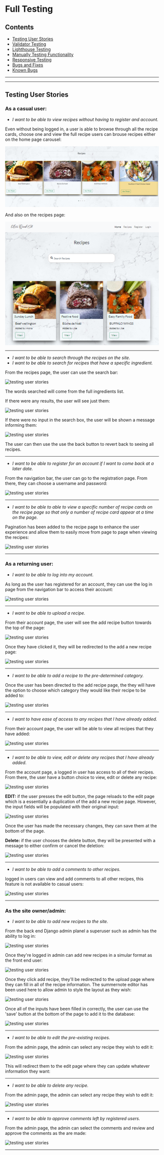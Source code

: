 # Full Testing
## Contents
+ [Testing User Stories](#testing-user-stories)
+ [Validator Testing](#validator-testing)
+ [Lighthouse Testing](#lighthouse-testing)
+ [Manually Testing Functionality](#manually-testing-functionality)
+ [Responsive Testing](#responsive-testing)
+ [Bugs and Fixes](#bugs-and-fixes)
+ [Known Bugs](#known-bugs)
---
---
## Testing User Stories
### As a casual user: 
+ *I want to be able to view recipes without having to register and account.*

Even without being logged in, a user is able to browse through all the recipe cards, choose one and view the full recipe
users can brouse recipes either on the home page carousel:

![testing user stories](https://github.com/moirahartigan/lets-cook-it/blob/main/static/readme/testing-user-stories/carousel.png)

And also on the recipes page: 

![testing user stories](https://github.com/moirahartigan/lets-cook-it/blob/main/static/readme/testing-user-stories/casual-user-recipe-page.png)

---

+ *I want to be able to search through the recipes on the site.*
+ *I want to be able to search for recipes that have a specific ingredient.*

From the recipes page, the user can use the search bar:

![testing user stories](search-box)

The words searched will come from the full ingredients list. 

If there were any results, the user will see just them:

![testing user stories](search-results)

If there were no input in the search box, the user will be shown a message informing them:

![testing user stories](no-search-results)

The user can then use the use the back button to revert back to seeing all recipes. 

---

+ *I want to be able to register for an account if I want to come back at a later date.*

From the navigation bar, the user can go to the registration page. From there, they can choose a username and password:

![testing user stories](registration)

---

+ *I want to be able to able to view a specific number of recipe cards on the recipe page so that only a number of recipe card appear at a time on the page.*

Pagination has been added to the recipe page to enhance the user experience and allow them to easily move from page to page when viewing the recipes:

![testing user stories](page-pagination)

---

### As a returning user: 
+ *I want to be able to log into my account.*

As long as the user has registered for an account, they can use the log in page from the navigation bar to access their account:

![testing user stories](login-page)

---

+ *I want to be able to upload a recipe.*

From their account page, the user will see the add recipe button towards the top of the page:

![testing user stories](add-recipe-button)

Once they have clicked it, they will be redirected to the add a new recipe page:

![testing user stories](add-a-new-recipe-page)

---

+ *I want to be able to add a recipe to the pre-determined category.*

Once the user has been directed to the add recipe page, the they will have the option to choose which category they would like their recipe to be added to:

![testing user stories](add-recipe-to-a-categore)

---

+ *I want to have ease of access to any recipes that I have already added.*

From their account page, the user will be able to view all recipes that they have added:

![testing user stories](profile-page)

---

+ *I want to be able to view, edit or delete any recipes that I have already added.*

From the account page, a logged in user has access to all of their recipes. From there, the user have a button choice to view, edit or delete any recipe:

![testing user stories](view-edit-delete-buttons)

**EDIT:**
if the user presses the edit button, the page reloads to the edit page which is a essentially a duplication of the add a new recipe page. However, the input fields will be populated with their original input:

![testing user stories](edit-recipe)

Once the user has made the necessary changes, they can save them at the bottom of the page. 

**Delete:** if the user chooses the delete button, they will be presented with a message to either confirm or cancel the deletion: 

![testing user stories](delete-confirmation)

---

+ *I want to be able to add a comments to other recipes.*

logged in users can view and add comments to all other recipes, this feature is not available to casual users:

![testing user stories](comments)

---

### As the site owner/admin:
+ *I want to be able to add new recipes to the site.*

From the back end Django admin planel a superuser such as admin has the ability to log in:

![testing user stories](admin-login)

Once they're logged in admin can add new recipes in a simular format as the front end user:

![testing user stories](admin-panel)

Once they click add recipe, they'll be redirected to the upload page where they can fill in all of the recipe information. The summernote editor has been used here to allow admin to style the layout as they wish:

![testing user stories](admin-add-recipe)

Once all of the inputs have been filled in correctly, the user can use the 'save' button at the bottom of the page to add it to the database:

![testing user stories](admin-save-button)

---

+ *I want to be able to edit the pre-existing recipes.*

From the admin page, the admin can select any recipe they wish to edit it:

![testing user stories](admin-edit)

This will redirect them to the edit page where they can update whatever information they want:

---

+ *I want to be able to delete any recipe.*

From the admin page, the admin can  select any recipe they wish to edit it:

![testing user stories](admin-delete)

---

+ *I want to be able to approve comments left by registered users.*

From the admin page, the admin can select the comments and review and approve the comments as the are made:

![testing user stories](admin-comments)

---
